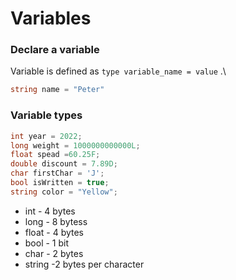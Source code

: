 ﻿# Variables

### Declare a variable 
Variable is defined as `type variable_name = value` .\
```csharp
string name = "Peter"
```
### Variable types
```csharp
int year = 2022;
long weight = 1000000000000L;
float spead =60.25F;
double discount = 7.89D;
char firstChar = 'J';
bool isWritten = true;
string color = "Yellow";
```

* int - 4 bytes
* long - 8 bytess
* float - 4 bytes
* bool - 1 bit
* char - 2 bytes
* string -2 bytes per character




    